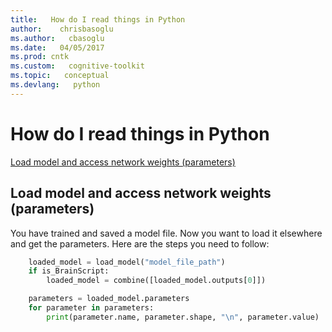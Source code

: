 ```yaml
---
title:   How do I read things in Python
author:    chrisbasoglu
ms.author:   cbasoglu
ms.date:   04/05/2017
ms.prod: cntk
ms.custom:   cognitive-toolkit
ms.topic:   conceptual
ms.devlang:   python
---
```


# How do I read things in Python

[Load model and access network weights (parameters)](#load-model-and-access-network-weights-parameters)

## Load model and access network weights (parameters)

You have trained and saved a model file. Now you want to load it elsewhere and get the parameters. Here are the steps you need to follow: 

```python
    loaded_model = load_model("model_file_path")
    if is_BrainScript: 
        loaded_model = combine([loaded_model.outputs[0]])

    parameters = loaded_model.parameters
    for parameter in parameters:
        print(parameter.name, parameter.shape, "\n", parameter.value) 
```
